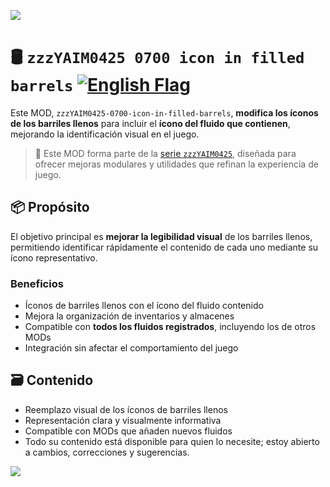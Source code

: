 ![](https://raw.githubusercontent.com/yaim0425/zzzYAIM0425-0700-icon-in-filled-barrels/main/thumbnail.png)

# 🛢️ `zzzYAIM0425 0700 icon in filled barrels` [![English Flag](https://flagcdn.com/20x15/gb.png)](https://github.com/yaim0425/zzzYAIM0425-0700-icon-in-filled-barrels/blob/main/README.md)

Este MOD, `zzzYAIM0425-0700-icon-in-filled-barrels`, **modifica los íconos de los barriles llenos** para incluir el **ícono del fluido que contienen**, mejorando la identificación visual en el juego.

> 🧩 Este MOD forma parte de la [serie `zzzYAIM0425`](https://github.com/yaim0425), diseñada para ofrecer mejoras modulares y utilidades que refinan la experiencia de juego.

## 📦 Propósito

El objetivo principal es **mejorar la legibilidad visual** de los barriles llenos, permitiendo identificar rápidamente el contenido de cada uno mediante su ícono representativo.

### Beneficios

- Íconos de barriles llenos con el ícono del fluido contenido  
- Mejora la organización de inventarios y almacenes  
- Compatible con **todos los fluidos registrados**, incluyendo los de otros MODs  
- Integración sin afectar el comportamiento del juego  

## 🗃️ Contenido

- Reemplazo visual de los íconos de barriles llenos  
- Representación clara y visualmente informativa  
- Compatible con MODs que añaden nuevos fluidos  
- Todo su contenido está disponible para quien lo necesite; estoy abierto a cambios, correcciones y sugerencias.

![](https://raw.githubusercontent.com/yaim0425/zzzYAIM0425-0700-icon-in-filled-barrels/main/Doc/base/Screenshot%20(1).png)  
